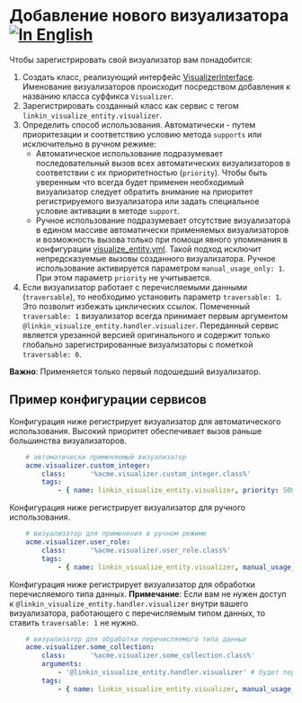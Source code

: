 Добавление нового визуализатора [![In English](https://img.shields.io/badge/Switch_To-English-green.svg?style=flat-square)](../en/visualizer_registration.md)
===============================

Чтобы зарегистрировать свой визуализатор вам понадобится:

1. Создать класс, реализующий интерфейс [VisualizerInterface](../../../Visualizer/VisualizerInterface.php). 
    Именование визуализаторов происходит посредством добавления к названию класса суффикса `Visualizer`.
2. Зарегистрировать созданный класс как сервис с тегом `linkin_visualize_entity.visualizer`.
3. Определить способ использования. Автоматически - путем приоритезации и соответствию условию метода `supports` или
    исключительно в ручном режиме:
    * Автоматическое использование подразумевает последовательный вызов всех автоматических визуализаторов в
        соответствии с их приоритетностью (`priority`). Чтобы быть уверенным что всегда будет применен необходимый
        визуализатор следует обратить внимание на приоритет регистрируемого визуализатора или задать специальное
        условие активации в методе `support`.
    * Ручное использование подразумевает отсутствие визуализатора в едином массиве автоматически применяемых
        визуализаторов и возможность вызова только при помощи явного упоминания в конфигурации
        [visualize_entity.yml](./visualize_entity.md). Такой подход исключит непредсказуемые вызовы созданного
        визуализатора. Ручное использование активируется параметром `manual_usage_only: 1`.
        При этом параметр `priority` не учитывается.
4. Если визуализатор работает с перечисляемыми данными (`traversable`), то необходимо установить
    параметр `traversable: 1`. Это позволит избежать циклических ссылок. Помеченный `traversable: 1` визуализатор
    всегда принимает первым аргументом `@linkin_visualize_entity.handler.visualizer`. Переданный сервис является
    урезанной версией оригинального и содержит только глобально зарегистрированные визуализаторы с пометкой
    `traversable: 0`.
 
**Важно**: Применяется только первый подошедший визуализатор.

Пример конфигурации сервисов
----------------------------

Конфигурация ниже регистрирует визуализатор для автоматического использования. Высокий приоритет обеспечивает вызов
раньше большинства визуализаторов.

```yaml
    # автоматически применяемый визуализатор
    acme.visualizer.custom_integer:
        class:      '%acme.visualizer.custom_integer.class%'
        tags:
            - { name: linkin_visualize_entity.visualizer, priority: 500 }
```

Конфигурация ниже регистрирует визуализатор для ручного использования.

```yaml
    # визуализатор для применения в ручном режиме
    acme.visualizer.user_role:
        class:      '%acme.visualizer.user_role.class%'
        tags:
            - { name: linkin_visualize_entity.visualizer, manual_usage_only: 1 }
```

Конфигурация ниже регистрирует визуализатор для обработки перечисляемого типа данных.
**Примечание**: Если вам не нужен доступ к `@linkin_visualize_entity.handler.visualizer` внутри вашего визуализатора,
работающего с перечисляемым типом данных, то ставить `traversable: 1` не нужно.

```yaml
    # визуализатор для обработки перечисляемого типа данных
    acme.visualizer.some_collection:
        class:      '%acme.visualizer.some_collection.class%'
        arguments:
            - '@linkin_visualize_entity.handler.visualizer' # будет передан ограниченная копия оригинального сервиса
        tags:
            - { name: linkin_visualize_entity.visualizer, manual_usage_only: 1, traversable: 1 }
```
